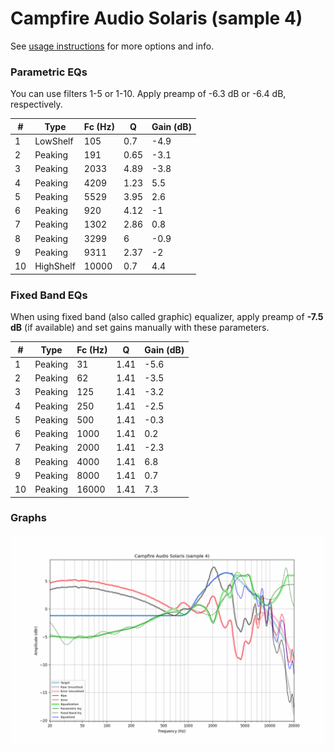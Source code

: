 # Campfire Audio Solaris (sample 4)
See [usage instructions](https://github.com/jaakkopasanen/AutoEq#usage) for more options and info.

### Parametric EQs
You can use filters 1-5 or 1-10. Apply preamp of -6.3 dB or -6.4 dB, respectively.

|   # | Type      |   Fc (Hz) |    Q |   Gain (dB) |
|-----|-----------|-----------|------|-------------|
|   1 | LowShelf  |       105 | 0.7  |        -4.9 |
|   2 | Peaking   |       191 | 0.65 |        -3.1 |
|   3 | Peaking   |      2033 | 4.89 |        -3.8 |
|   4 | Peaking   |      4209 | 1.23 |         5.5 |
|   5 | Peaking   |      5529 | 3.95 |         2.6 |
|   6 | Peaking   |       920 | 4.12 |        -1   |
|   7 | Peaking   |      1302 | 2.86 |         0.8 |
|   8 | Peaking   |      3299 | 6    |        -0.9 |
|   9 | Peaking   |      9311 | 2.37 |        -2   |
|  10 | HighShelf |     10000 | 0.7  |         4.4 |

### Fixed Band EQs
When using fixed band (also called graphic) equalizer, apply preamp of **-7.5 dB** (if available) and set gains manually with these parameters.

|   # | Type    |   Fc (Hz) |    Q |   Gain (dB) |
|-----|---------|-----------|------|-------------|
|   1 | Peaking |        31 | 1.41 |        -5.6 |
|   2 | Peaking |        62 | 1.41 |        -3.5 |
|   3 | Peaking |       125 | 1.41 |        -3.2 |
|   4 | Peaking |       250 | 1.41 |        -2.5 |
|   5 | Peaking |       500 | 1.41 |        -0.3 |
|   6 | Peaking |      1000 | 1.41 |         0.2 |
|   7 | Peaking |      2000 | 1.41 |        -2.3 |
|   8 | Peaking |      4000 | 1.41 |         6.8 |
|   9 | Peaking |      8000 | 1.41 |         0.7 |
|  10 | Peaking |     16000 | 1.41 |         7.3 |

### Graphs
![](./Campfire%20Audio%20Solaris%20(sample%204).png)

